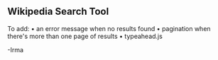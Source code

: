 ## Wikipedia Search Tool

To add:
• an error message when no results found
• pagination when there's more than one page of results
• typeahead.js

-Irma